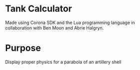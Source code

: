 # Tank Calculator
Made using Corona SDK and the Lua programming language in collaboration with Ben Moon and Abrie Halgryn.

# Purpose
Display proper physics for a parabola of an artillery shell

